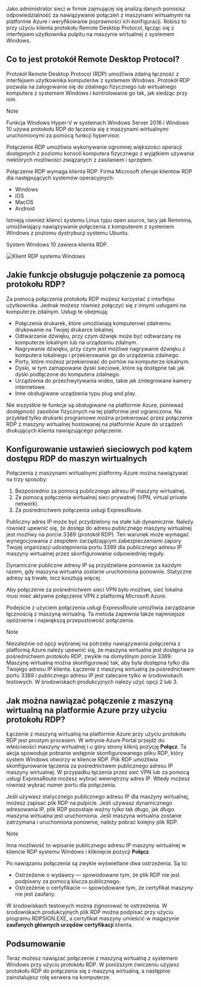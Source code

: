 Jako administrator sieci w firmie zajmującej się analizą danych ponosisz odpowiedzialność za nawiązywanie połączeń z maszynami wirtualnymi na platformie Azure i weryfikowanie poprawności ich konfiguracji. Robisz to przy użyciu klienta protokołu Remote Desktop Protocol, łącząc się z interfejsem użytkownika pulpitu na maszynie wirtualnej z systemem Windows.

## <a name="what-is-the-remote-desktop-protocol"></a>Co to jest protokół Remote Desktop Protocol?

Protokół Remote Desktop Protocol (RDP) umożliwia zdalną łączność z interfejsem użytkownika komputerów z systemem Windows. Protokół RDP pozwala na zalogowanie się do zdalnego fizycznego lub wirtualnego komputera z systemem Windows i kontrolowanie go tak, jak siedząc przy nim.

> [!Note]
> Funkcja Windows Hyper-V w systemach Windows Server 2016 i Windows 10 używa protokołu RDP do łączenia się z maszynami wirtualnymi uruchomionymi za pomocą funkcji hypervisor.

Połączenie RDP umożliwia wykonywanie ogromnej większości operacji dostępnych z poziomu konsoli komputera fizycznego z wyjątkiem używania niektórych możliwości związanych z zasilaniem i sprzętem.

Połączenie RDP wymaga klienta RDP. Firma Microsoft oferuje klientów RDP dla następujących systemów operacyjnych:

* Windows
* iOS
* MacOS
* Android

Istnieją również klienci systemu Linux typu open source, tacy jak Remmina, umożliwiający nawiązywanie połączenia z komputerem z systemem Windows z poziomu dystrybucji systemu Ubuntu.

System Windows 10 zawiera klienta RDP.

![Klient RDP systemu Windows](../images/2-rdp-client.PNG)

## <a name="what-functionality-does-an-rdp-connection-support"></a>Jakie funkcje obsługuje połączenie za pomocą protokołu RDP?

Za pomocą połączenia protokołu RDP możesz korzystać z interfejsu użytkownika. Jednak możesz również połączyć się z innymi usługami na komputerze zdalnym. Usługi te obejmują:

* Połączenia drukarek, które umożliwiają komputerowi zdalnemu drukowanie na Twojej drukarce lokalnej.
* Odtwarzanie dźwięku, przy czym dźwięk może być odtwarzany na komputerze lokalnym lub na urządzeniu zdalnym.
* Nagrywanie dźwięku, przy czym jest możliwe nagrywanie dźwięku z komputera lokalnego i przekierowanie go do urządzenia zdalnego.
* Porty, które możesz przekierować do portów na komputerze lokalnym.
* Dyski, w tym zamapowane dyski sieciowe, które są dostępne tak jak dyski podłączone do komputera zdalnego.
* Urządzenia do przechwytywania wideo, takie jak zintegrowane kamery internetowe.
* Inne obsługiwane urządzenia typu plug and play.

Nie wszystkie te funkcje są obsługiwane na platformie Azure, ponieważ dostępność zasobów fizycznych na tej platformie jest ograniczona. Na przykład tylko drukarki programowe można przekierować przez połączenie RDP z maszyny wirtualnej hostowanej na platformie Azure do urządzeń drukujących klienta nawiązującego połączenie.

## <a name="configure-network-settings-for-rdp-access-to-virtual-machines"></a>Konfigurowanie ustawień sieciowych pod kątem dostępu RDP do maszyn wirtualnych

Połączenia z maszynami wirtualnymi platformy Azure można nawiązywać na trzy sposoby:

1. Bezpośrednio za pomocą publicznego adresu IP maszyny wirtualnej.
2. Za pomocą połączenia wirtualnej sieci prywatnej (VPN, virtual private network).
3. Za pośrednictwem połączenia usługi ExpressRoute.

Publiczny adres IP może być przydzielony na stałe lub dynamicznie. Należy również upewnić się, że dostęp do adresu publicznego maszyny wirtualnej jest możliwy na porcie 3389 (protokół RDP). Ten warunek może wymagać wynegocjowania z zespołem zarządzającym zabezpieczeniami zapory Twojej organizacji udostępnienia portu 3389 dla publicznego adresu IP maszyny wirtualnej przez skonfigurowanie odpowiedniej reguły.

Dynamiczne publiczne adresy IP są przydzielane ponownie za każdym razem, gdy maszyna wirtualna zostanie uruchomiona ponownie. Statyczne adresy są trwałe, lecz kosztują więcej.

Aby połączenie za pośrednictwem sieci VPN było możliwe, sieć lokalna musi mieć aktywne połączenie VPN z platformą Microsoft Azure.

Podejście z użyciem połączenia usługi ExpressRoute umożliwia zarządzanie łącznością z maszyną wirtualną. Ta metoda zapewnia także najmniejsze opóźnienie i największą przepustowość połączenia.

> [!Note]
> Niezależnie od opcji wybranej na potrzeby nawiązywania połączenia z platformą Azure należy upewnić się, że maszyna wirtualna jest dostępna za pośrednictwem protokołu RDP, zwykle na domyślnym porcie 3389. Maszynę wirtualną można skonfigurować tak, aby była dostępna tylko dla Twojego adresu IP klienta. Łączenie z maszyną wirtualną za pośrednictwem portu 3389 i publicznego adresu IP jest zalecane tylko w środowiskach testowych. W środowiskach produkcyjnych należy użyć opcji 2 lub 3.

## <a name="how-do-you-connect-to-a-vm-in-azure-using-rdp"></a>Jak można nawiązać połączenie z maszyną wirtualną na platformie Azure przy użyciu protokołu RDP?

Łączenie z maszyną wirtualną na platformie Azure przy użyciu protokołu RDP jest prostym procesem. W witrynie Azure Portal przejdź do właściwości maszyny wirtualnej i u góry strony kliknij pozycję **Połącz**. Ta akcja spowoduje pobranie wstępnie skonfigurowanego pliku RDP, który system Windows otworzy w kliencie RDP. Plik RDP umożliwia skonfigurowanie łączenia za pośrednictwem publicznego adresu IP maszyny wirtualnej. W przypadku łączenia przez sieć VPN lub za pomocą usługi ExpressRoute możesz wybrać wewnętrzny adres IP. Wtedy możesz również wybrać numer portu dla połączenia.

Jeśli używasz statycznego publicznego adresu IP dla maszyny wirtualnej, możesz zapisać plik RDP na pulpicie. Jeśli używasz dynamicznego adresowania IP, plik RDP pozostaje ważny tylko tak długo, jak długo maszyna wirtualna jest uruchomiona. Jeśli maszyna wirtualna zostanie zatrzymana i uruchomiona ponownie, należy pobrać kolejny plik RDP.

> [!Note]
> Inna możliwość to wpisanie publicznego adresu IP maszyny wirtualnej w kliencie RDP systemu Windows i kliknięcie pozycji **Połącz**.

Po nawiązaniu połączenia są zwykle wyświetlane dwa ostrzeżenia. Są to:

* Ostrzeżenie o wydawcy — spowodowane tym, że plik RDP nie jest podpisany za pomocą klucza publicznego.
* Ostrzeżenie o certyfikacie — spowodowane tym, że certyfikat maszyny nie jest zaufany.

W środowiskach testowych można zignorować te ostrzeżenia. W środowiskach produkcyjnych plik RDP można podpisać przy użyciu programu RDPSIGN.EXE, a certyfikat maszyny umieścić w magazynie **zaufanych głównych urzędów certyfikacji** klienta.

## <a name="summary"></a>Podsumowanie

Teraz możesz nawiązać połączenie z maszyną wirtualną z systemem Windows przy użyciu protokołu RDP. W poniższym ćwiczeniu użyjesz protokołu RDP do połączenia się z maszyną wirtualną, a następnie zainstalujesz rolę serwera na komputerze.
